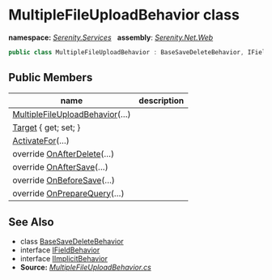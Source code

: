 # MultipleFileUploadBehavior class
**namespace:** *[Serenity.Services](../README.md#serenity.services-namespace)*   **assembly**: *[Serenity.Net.Web](../README.md)*

```csharp
public class MultipleFileUploadBehavior : BaseSaveDeleteBehavior, IFieldBehavior, IImplicitBehavior
```

## Public Members

| name | description |
| --- | --- |
| [MultipleFileUploadBehavior](MultipleFileUploadBehavior/MultipleFileUploadBehavior.md)(…) |  |
| [Target](MultipleFileUploadBehavior/Target.md) { get; set; } |  |
| [ActivateFor](MultipleFileUploadBehavior/ActivateFor.md)(…) |  |
| override [OnAfterDelete](MultipleFileUploadBehavior/OnAfterDelete.md)(…) |  |
| override [OnAfterSave](MultipleFileUploadBehavior/OnAfterSave.md)(…) |  |
| override [OnBeforeSave](MultipleFileUploadBehavior/OnBeforeSave.md)(…) |  |
| override [OnPrepareQuery](MultipleFileUploadBehavior/OnPrepareQuery.md)(…) |  |

## See Also

* class [BaseSaveDeleteBehavior](../Serenity.Net.Services/BaseSaveDeleteBehavior.md)
* interface [IFieldBehavior](../Serenity.Net.Services/IFieldBehavior.md)
* interface [IImplicitBehavior](../Serenity.Net.Services/IImplicitBehavior.md)
* **Source:** *[MultipleFileUploadBehavior.cs](https://github.com/serenity-is/Serenity/blob/master/src/Serenity.Net.Web/Upload/MultipleFileUploadBehavior.cs)*